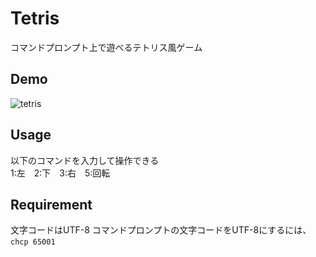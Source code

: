 # Tetris
コマンドプロンプト上で遊べるテトリス風ゲーム

## Demo
![tetris](https://user-images.githubusercontent.com/34640556/35718143-7666614a-0826-11e8-8941-a43eda1ba4eb.PNG)

## Usage
以下のコマンドを入力して操作できる  
1:左　2:下　3:右　5:回転

## Requirement
文字コードはUTF-8
コマンドプロンプトの文字コードをUTF-8にするには、`chcp 65001`  
